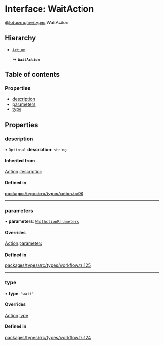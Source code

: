 # Interface: WaitAction

[@lotusengine/types](../wiki/@lotusengine.types).WaitAction

## Hierarchy

- [`Action`](../wiki/@lotusengine.types.Action)

  ↳ **`WaitAction`**

## Table of contents

### Properties

- [description](../wiki/@lotusengine.types.WaitAction#description)
- [parameters](../wiki/@lotusengine.types.WaitAction#parameters)
- [type](../wiki/@lotusengine.types.WaitAction#type)

## Properties

### description

• `Optional` **description**: `string`

#### Inherited from

[Action](../wiki/@lotusengine.types.Action).[description](../wiki/@lotusengine.types.Action#description)

#### Defined in

[packages/types/src/types/action.ts:96](https://github.com/lotusengine/sdk/blob/fdb90a3/packages/types/src/types/action.ts#L96)

___

### parameters

• **parameters**: [`WaitActionParameters`](../wiki/@lotusengine.types.WaitActionParameters)

#### Overrides

[Action](../wiki/@lotusengine.types.Action).[parameters](../wiki/@lotusengine.types.Action#parameters)

#### Defined in

[packages/types/src/types/workflow.ts:125](https://github.com/lotusengine/sdk/blob/fdb90a3/packages/types/src/types/workflow.ts#L125)

___

### type

• **type**: ``"wait"``

#### Overrides

[Action](../wiki/@lotusengine.types.Action).[type](../wiki/@lotusengine.types.Action#type)

#### Defined in

[packages/types/src/types/workflow.ts:124](https://github.com/lotusengine/sdk/blob/fdb90a3/packages/types/src/types/workflow.ts#L124)
